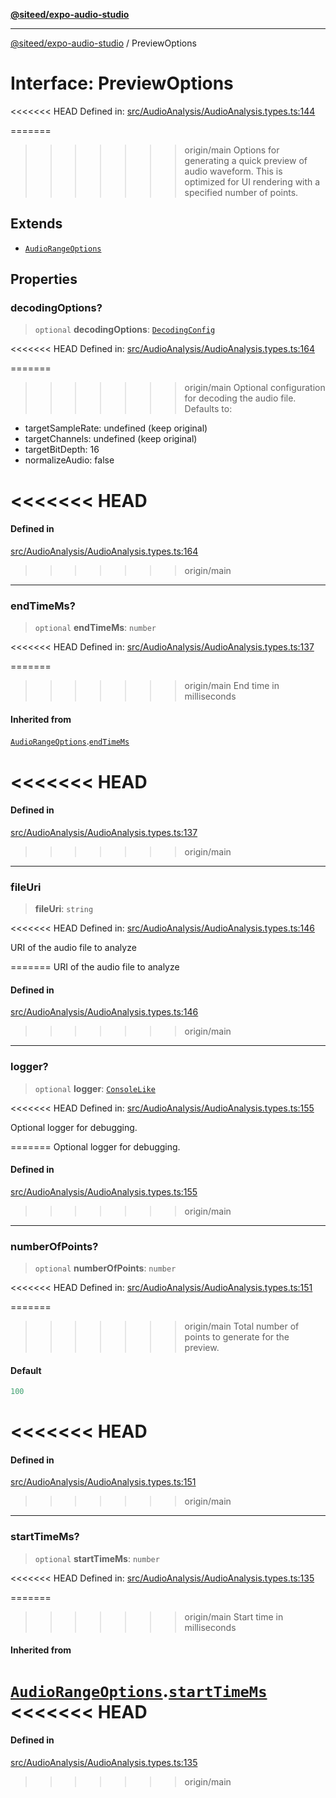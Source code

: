 [**@siteed/expo-audio-studio**](../README.md)

***

[@siteed/expo-audio-studio](../README.md) / PreviewOptions

# Interface: PreviewOptions

<<<<<<< HEAD
Defined in: [src/AudioAnalysis/AudioAnalysis.types.ts:144](https://github.com/deeeed/expo-audio-stream/blob/e90b868a404df260dd0a517e22d7898d08118617/packages/expo-audio-studio/src/AudioAnalysis/AudioAnalysis.types.ts#L144)

=======
>>>>>>> origin/main
Options for generating a quick preview of audio waveform.
This is optimized for UI rendering with a specified number of points.

## Extends

- [`AudioRangeOptions`](AudioRangeOptions.md)

## Properties

### decodingOptions?

> `optional` **decodingOptions**: [`DecodingConfig`](DecodingConfig.md)

<<<<<<< HEAD
Defined in: [src/AudioAnalysis/AudioAnalysis.types.ts:164](https://github.com/deeeed/expo-audio-stream/blob/e90b868a404df260dd0a517e22d7898d08118617/packages/expo-audio-studio/src/AudioAnalysis/AudioAnalysis.types.ts#L164)

=======
>>>>>>> origin/main
Optional configuration for decoding the audio file.
Defaults to:
- targetSampleRate: undefined (keep original)
- targetChannels: undefined (keep original)
- targetBitDepth: 16
- normalizeAudio: false

<<<<<<< HEAD
=======
#### Defined in

[src/AudioAnalysis/AudioAnalysis.types.ts:164](https://github.com/deeeed/expo-audio-stream/blob/391ce6bcc63b985ab716f16d8cf5ddac64968b09/packages/expo-audio-studio/src/AudioAnalysis/AudioAnalysis.types.ts#L164)

>>>>>>> origin/main
***

### endTimeMs?

> `optional` **endTimeMs**: `number`

<<<<<<< HEAD
Defined in: [src/AudioAnalysis/AudioAnalysis.types.ts:137](https://github.com/deeeed/expo-audio-stream/blob/e90b868a404df260dd0a517e22d7898d08118617/packages/expo-audio-studio/src/AudioAnalysis/AudioAnalysis.types.ts#L137)

=======
>>>>>>> origin/main
End time in milliseconds

#### Inherited from

[`AudioRangeOptions`](AudioRangeOptions.md).[`endTimeMs`](AudioRangeOptions.md#endtimems)

<<<<<<< HEAD
=======
#### Defined in

[src/AudioAnalysis/AudioAnalysis.types.ts:137](https://github.com/deeeed/expo-audio-stream/blob/391ce6bcc63b985ab716f16d8cf5ddac64968b09/packages/expo-audio-studio/src/AudioAnalysis/AudioAnalysis.types.ts#L137)

>>>>>>> origin/main
***

### fileUri

> **fileUri**: `string`

<<<<<<< HEAD
Defined in: [src/AudioAnalysis/AudioAnalysis.types.ts:146](https://github.com/deeeed/expo-audio-stream/blob/e90b868a404df260dd0a517e22d7898d08118617/packages/expo-audio-studio/src/AudioAnalysis/AudioAnalysis.types.ts#L146)

URI of the audio file to analyze

=======
URI of the audio file to analyze

#### Defined in

[src/AudioAnalysis/AudioAnalysis.types.ts:146](https://github.com/deeeed/expo-audio-stream/blob/391ce6bcc63b985ab716f16d8cf5ddac64968b09/packages/expo-audio-studio/src/AudioAnalysis/AudioAnalysis.types.ts#L146)

>>>>>>> origin/main
***

### logger?

> `optional` **logger**: [`ConsoleLike`](../type-aliases/ConsoleLike.md)

<<<<<<< HEAD
Defined in: [src/AudioAnalysis/AudioAnalysis.types.ts:155](https://github.com/deeeed/expo-audio-stream/blob/e90b868a404df260dd0a517e22d7898d08118617/packages/expo-audio-studio/src/AudioAnalysis/AudioAnalysis.types.ts#L155)

Optional logger for debugging.

=======
Optional logger for debugging.

#### Defined in

[src/AudioAnalysis/AudioAnalysis.types.ts:155](https://github.com/deeeed/expo-audio-stream/blob/391ce6bcc63b985ab716f16d8cf5ddac64968b09/packages/expo-audio-studio/src/AudioAnalysis/AudioAnalysis.types.ts#L155)

>>>>>>> origin/main
***

### numberOfPoints?

> `optional` **numberOfPoints**: `number`

<<<<<<< HEAD
Defined in: [src/AudioAnalysis/AudioAnalysis.types.ts:151](https://github.com/deeeed/expo-audio-stream/blob/e90b868a404df260dd0a517e22d7898d08118617/packages/expo-audio-studio/src/AudioAnalysis/AudioAnalysis.types.ts#L151)

=======
>>>>>>> origin/main
Total number of points to generate for the preview.

#### Default

```ts
100
```

<<<<<<< HEAD
=======
#### Defined in

[src/AudioAnalysis/AudioAnalysis.types.ts:151](https://github.com/deeeed/expo-audio-stream/blob/391ce6bcc63b985ab716f16d8cf5ddac64968b09/packages/expo-audio-studio/src/AudioAnalysis/AudioAnalysis.types.ts#L151)

>>>>>>> origin/main
***

### startTimeMs?

> `optional` **startTimeMs**: `number`

<<<<<<< HEAD
Defined in: [src/AudioAnalysis/AudioAnalysis.types.ts:135](https://github.com/deeeed/expo-audio-stream/blob/e90b868a404df260dd0a517e22d7898d08118617/packages/expo-audio-studio/src/AudioAnalysis/AudioAnalysis.types.ts#L135)

=======
>>>>>>> origin/main
Start time in milliseconds

#### Inherited from

[`AudioRangeOptions`](AudioRangeOptions.md).[`startTimeMs`](AudioRangeOptions.md#starttimems)
<<<<<<< HEAD
=======

#### Defined in

[src/AudioAnalysis/AudioAnalysis.types.ts:135](https://github.com/deeeed/expo-audio-stream/blob/391ce6bcc63b985ab716f16d8cf5ddac64968b09/packages/expo-audio-studio/src/AudioAnalysis/AudioAnalysis.types.ts#L135)
>>>>>>> origin/main
